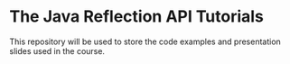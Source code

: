 # The Java Reflection API Tutorials

This repository will be used to store the code examples and presentation slides used in the course.